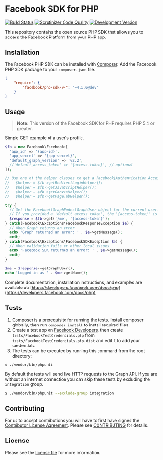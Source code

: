 # Facebook SDK for PHP

[![Build Status](https://img.shields.io/travis/facebook/facebook-php-sdk-v4/4.1-dev.svg)](https://travis-ci.org/facebook/facebook-php-sdk-v4)
[![Scrutinizer Code Quality](https://scrutinizer-ci.com/g/facebook/facebook-php-sdk-v4/badges/quality-score.png?b=4.1-dev)](https://scrutinizer-ci.com/g/facebook/facebook-php-sdk-v4/?branch=4.1-dev)
[![Development Version](https://img.shields.io/badge/Development%20Version-4.1.0-orange.svg)](https://packagist.org/packages/facebook/php-sdk-v4)


This repository contains the open source PHP SDK that allows you to access the Facebook Platform from your PHP app.


## Installation

The Facebook PHP SDK can be installed with [Composer](https://getcomposer.org/). Add the Facebook PHP SDK package to your `composer.json` file.

```json
{
    "require": {
        "facebook/php-sdk-v4": "~4.1.0@dev"
    }
}
```


## Usage

> **Note:** This version of the Facebook SDK for PHP requires PHP 5.4 or greater.

Simple GET example of a user's profile.

```php
$fb = new Facebook\Facebook([
  'app_id' => '{app-id}',
  'app_secret' => '{app-secret}',
  'default_graph_version' => 'v2.2',
  //'default_access_token' => '{access-token}', // optional
]);

// Use one of the helper classes to get a Facebook\Authentication\AccessToken entity.
//   $helper = $fb->getRedirectLoginHelper();
//   $helper = $fb->getJavaScriptHelper();
//   $helper = $fb->getCanvasHelper();
//   $helper = $fb->getPageTabHelper();

try {
  // Get the Facebook\GraphNodes\GraphUser object for the current user.
  // If you provided a 'default_access_token', the '{access-token}' is optional.
  $response = $fb->get('/me', '{access-token}');
} catch(Facebook\Exceptions\FacebookResponseException $e) {
  // When Graph returns an error
  echo 'Graph returned an error: ' . $e->getMessage();
  exit;
} catch(Facebook\Exceptions\FacebookSDKException $e) {
  // When validation fails or other local issues
  echo 'Facebook SDK returned an error: ' . $e->getMessage();
  exit;
}

$me = $response->getGraphUser();
echo 'Logged in as ' . $me->getName();
```

Complete documentation, installation instructions, and examples are available at: [https://developers.facebook.com/docs/php](https://developers.facebook.com/docs/php)


## Tests

1. [Composer](https://getcomposer.org/) is a prerequisite for running the tests. Install composer globally, then run `composer install` to install required files.
2. Create a test app on [Facebook Developers](https://developers.facebook.com), then create `tests/FacebookTestCredentials.php` from `tests/FacebookTestCredentials.php.dist` and edit it to add your credentials.
3. The tests can be executed by running this command from the root directory:

```bash
$ ./vendor/bin/phpunit
```

By default the tests will send live HTTP requests to the Graph API. If you are without an internet connection you can skip these tests by excluding the `integration` group.

```bash
$ ./vendor/bin/phpunit --exclude-group integration
```


## Contributing

For us to accept contributions you will have to first have signed the [Contributor License Agreement](https://developers.facebook.com/opensource/cla). Please see [CONTRIBUTING](https://github.com/facebook/facebook-php-sdk-v4/blob/master/CONTRIBUTING.md) for details.


## License

Please see the [license file](https://github.com/facebook/facebook-php-sdk-v4/blob/master/LICENSE) for more information.
